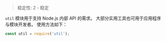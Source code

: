 
<!--introduced_in=v0.10.0-->

> 稳定性: 2 - 稳定

<!-- source_link=lib/util.js -->

`util` 模块用于支持 Node.js 内部 API 的需求。
大部分实用工具也可用于应用程序与模块开发者。
使用方法如下：

```js
const util = require('util');
```

